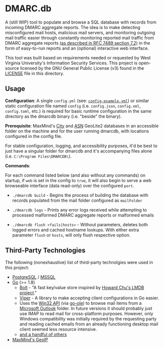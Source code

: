 # DMARC.db
A (still WIP) tool to populate and browse a SQL database with records from incoming DMARC aggregate reports. The idea is to make detecting misconfigured mail hosts, malicious mail servers, and monitoring outgoing mail traffic easier through constantly monitoring reported mail traffic from DMARC aggregate reports [(as described in RFC 7489 section 7.2)](https://www.rfc-editor.org/rfc/rfc7489.txt) in the form of easy-to-run reports and an (optional) interactive web interface.

This tool was built based on requirements needed or requested by West Virginia University's Information Security Services. This project is open-source licensed by the GNU General Public License (v3) found in the [LICENSE](./LICENSE) file in this directory.

## Usage
**Configuration**: A single `config.yml` (see: [`config-example.yml`](./config-example.yml)) or similar static configuration file named `config` (i.e. `config.json`, `config.xml`, `config.toml`, etc.) is required for basic runtime configuration in the same directory as the dmarcdb binary (i.e. "beside" the binary).

**Prerequisite**: MaxMind's [City](http://geolite.maxmind.com/download/geoip/database/GeoLite2-City.tar.gz) and [ASN](http://geolite.maxmind.com/download/geoip/database/GeoLite2-ASN.tar.gz) GeoLite2 databases in an accessible folder on the machine and for the user running dmarcdb, with locations configured in the config file.

For stable configuration, logging, and accessibility purposes, it'd be best to just have a singular folder for dmarcdb and it's accompanying files alone (i.e. `C:\Program Files\DMARCDB\`).

**Commands**:

For each command listed below (and also without any commands) on startup, if `web` is set in the config to `true`, it will also begin to serve a web browseable interface (data read-only) over the configured `port`.


* `./dmarcdb build` - Begins the process of building the database with records populated from the mail folder configured as `mailFolder`

* `./dmarcdb logs` - Prints any error logs received while attempting to processed malformed DMARC aggregate reports or malformed emails

* `./dmarcdb flush <fails|hosts>` - Without parameters, deletes both logged errors and cached hostname lookups. With either extra parameter `flush` or `hosts`, will only flush respective option.

## Third-Party Technologies
The following (nonexhaustive) list of third-party technolgies were used in this project:
* [PostgreSQL](https://www.postgresql.org/) / [MSSQL](http://www.microsoft.com/sqlserver/)
* [Go](https://golang.org) (>= 1.8)
    * [Bolt](https://github.com/boltdb/bolt) - "A fast key/value store inspired by [Howard Chu's LMDB project](https://symas.com/products/lightning-memory-mapped-database/)."
    * [Viper](https://github.com/spf13/viper) - A library to make accepting client configurations in Go easier.
    * Uses the [Win32 API](https://msdn.microsoft.com/en-us/library/aa271855(v=vs.60).aspx) (via [go-ole](https://github.com/go-ole/go-ole)) to browse mail items from a [Microsoft Outlook](https://products.office.com/en-us/outlook/email-and-calendar-software-microsoft-outlook) folder. In future versions it should probably just use IMAP to read mail for cross-platform purposes. However, only Windows compatibility was initially required by the requesting party and reading cached emails from an already functioning desktop mail client seemed less resource intensive.
    * [and a handful of others](https://godoc.org/github.com/AustinDizzy/dmarcdb?imports)
* [MaxMind's GeoIP](http://dev.maxmind.com/geoip/)
